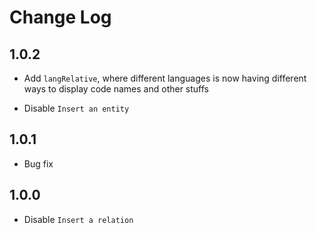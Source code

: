 # Change Log

## 1.0.2

- Add `langRelative`, where different languages is now having different ways to display code names and other stuffs

- Disable `Insert an entity`

## 1.0.1

- Bug fix

## 1.0.0

- Disable `Insert a relation`

